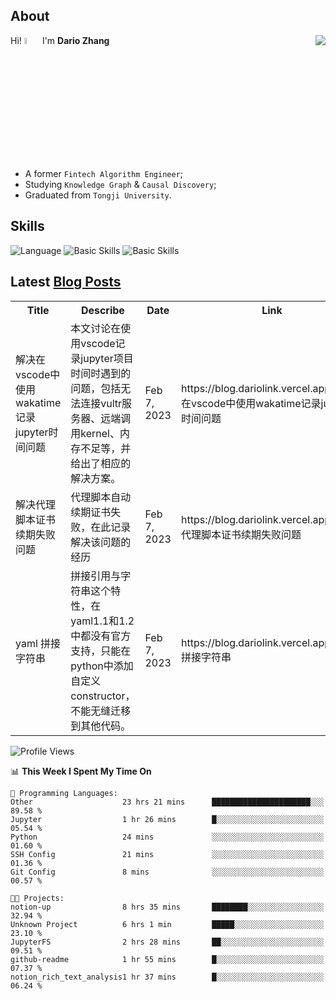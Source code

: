 ## About

<img align="right" src="https://github-readme-stats.vercel.app/api?username=dario-github&show_icons=true&bg_color=00000000&hide_title=true&hide_border=true&include_all_commits=true&count_private=true&theme=transparent" />

Hi! <img src="https://media.giphy.com/media/hvRJCLFzcasrR4ia7z/giphy.gif" width="5%"> I'm **Dario Zhang**

- A former `Fintech Algorithm Engineer`;
- Studying `Knowledge Graph` & `Causal Discovery`;
- Graduated from `Tongji University`.

## Skills

![Language](https://skillicons.dev/icons?i=py,matlab,pytorch,latex,regex,mysql,sqlite)
![Basic Skills](https://skillicons.dev/icons?i=bash,git,linux,md)
![Basic Skills](https://skillicons.dev/icons?i=vim,vscode,jupyterlab)

## Latest [Blog Posts](https://blog.dariolink.vercel.app/)

<table>
  <tr><th>Title</th><th>Describe</th><th>Date</th><th>Link</th></tr>
  <!-- BLOG-POST-LIST:START --><tr><td>解决在vscode中使用wakatime记录jupyter时间问题</td><td>本文讨论在使用vscode记录jupyter项目时间时遇到的问题，包括无法连接vultr服务器、远端调用kernel、内存不足等，并给出了相应的解决方案。</td><td>Feb 7, 2023</td><td>https://blog.dariolink.vercel.app/解决在vscode中使用wakatime记录jupyter时间问题</td></tr><tr><td>解决代理脚本证书续期失败问题</td><td>代理脚本自动续期证书失败，在此记录解决该问题的经历</td><td>Feb 7, 2023</td><td>https://blog.dariolink.vercel.app/解决代理脚本证书续期失败问题</td></tr><tr><td>yaml 拼接字符串</td><td>拼接引用与字符串这个特性，在yaml1.1和1.2中都没有官方支持，只能在python中添加自定义constructor，不能无缝迁移到其他代码。</td><td>Feb 7, 2023</td><td>https://blog.dariolink.vercel.app/yaml-拼接字符串</td></tr><!-- BLOG-POST-LIST:END -->
</table>

<!--START_SECTION:waka-->
![Profile Views](http://img.shields.io/badge/Profile%20Views-302-blue)

📊 **This Week I Spent My Time On** 

```text
💬 Programming Languages: 
Other                    23 hrs 21 mins      ██████████████████████░░░   89.58 % 
Jupyter                  1 hr 26 mins        █░░░░░░░░░░░░░░░░░░░░░░░░   05.54 % 
Python                   24 mins             ░░░░░░░░░░░░░░░░░░░░░░░░░   01.60 % 
SSH Config               21 mins             ░░░░░░░░░░░░░░░░░░░░░░░░░   01.36 % 
Git Config               8 mins              ░░░░░░░░░░░░░░░░░░░░░░░░░   00.57 % 

🐱‍💻 Projects: 
notion-up                8 hrs 35 mins       ████████░░░░░░░░░░░░░░░░░   32.94 % 
Unknown Project          6 hrs 1 min         █████░░░░░░░░░░░░░░░░░░░░   23.10 % 
JupyterFS                2 hrs 28 mins       ██░░░░░░░░░░░░░░░░░░░░░░░   09.51 % 
github-readme            1 hr 55 mins        █░░░░░░░░░░░░░░░░░░░░░░░░   07.37 % 
notion_rich_text_analysis1 hr 37 mins        █░░░░░░░░░░░░░░░░░░░░░░░░   06.24 % 

```


<!--END_SECTION:waka-->
